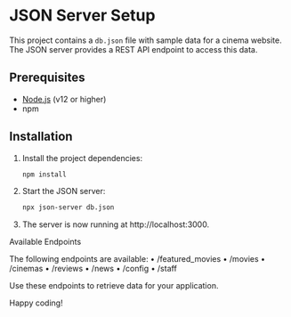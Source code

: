 # JSON Server Setup

This project contains a `db.json` file with sample data for a cinema website. The JSON server provides a REST API endpoint to access this data.

## Prerequisites

-   [Node.js](https://nodejs.org/) (v12 or higher)
-   npm

## Installation

1. Install the project dependencies:

    ```bash
    npm install

    ```

2. Start the JSON server:

    ```bash
    npx json-server db.json

    ```

3. The server is now running at http://localhost:3000.

Available Endpoints

The following endpoints are available:
• /featured_movies
• /movies
• /cinemas
• /reviews
• /news
• /config
• /staff

Use these endpoints to retrieve data for your application.

Happy coding!
